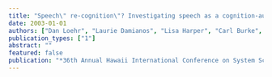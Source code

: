 ```yaml
---
title: "Speech\" re-cognition\"? Investigating speech as a cognition-augmenting modality"
date: 2003-01-01
authors: ["Dan Loehr", "Laurie Damianos", "Lisa Harper", "Carl Burke", "Steve Hansen", "Michael Viszmeg"]
publication_types: ["1"]
abstract: ""
featured: false
publication: "*36th Annual Hawaii International Conference on System Sciences, 2003. Proceedings of the*"
---
```

